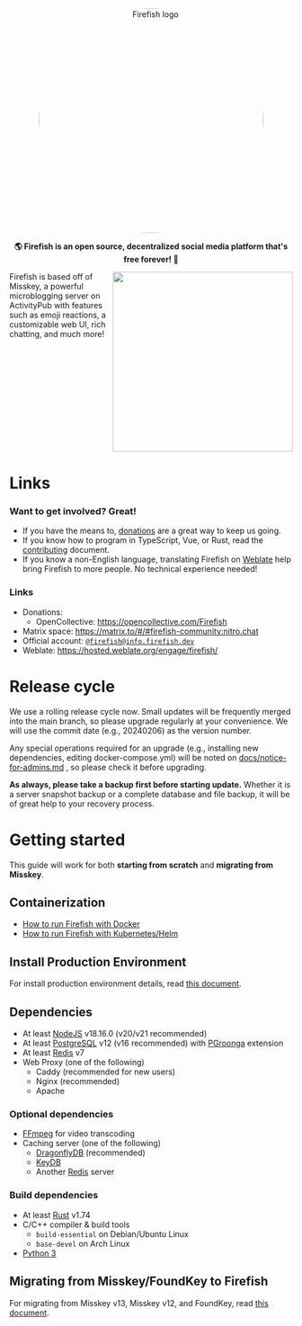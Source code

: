 <div align="center">
<img src="./title.svg" alt="Firefish logo" style="border-radius:50%" width="400"/>

**🌎 Firefish is an open source, decentralized social media platform that's free forever! 🚀**

</div>

<div>

<img src="./animated.svg" align="right" height="320px"/>

Firefish is based off of Misskey, a powerful microblogging server on ActivityPub with features such as emoji reactions, a customizable web UI, rich chatting, and much more!

</div>

<div style="clear: both;"></div>

# Links

### Want to get involved? Great!

- If you have the means to, [donations](https://opencollective.com/Firefish) are a great way to keep us going.
- If you know how to program in TypeScript, Vue, or Rust, read the [contributing](./CONTRIBUTING.md) document.
- If you know a non-English language, translating Firefish on [Weblate](https://hosted.weblate.org/engage/firefish/) help bring Firefish to more people. No technical experience needed!

### Links

- Donations:
  - OpenCollective: <https://opencollective.com/Firefish>
- Matrix space: <https://matrix.to/#/#firefish-community:nitro.chat>
- Official account: <a href="https://info.firefish.dev/@firefish" rel="me">`@firefish@info.firefish.dev`</a>
- Weblate: <https://hosted.weblate.org/engage/firefish/>

# Release cycle

We use a rolling release cycle now. Small updates will be frequently merged into the main branch, so please upgrade regularly at your convenience. We will use the commit date (e.g., 20240206) as the version number.

Any special operations required for an upgrade (e.g., installing new dependencies, editing docker-compose.yml) will be noted on [docs/notice-for-admins.md](docs/notice-for-admins.md) , so please check it before upgrading.

**As always, please take a backup first before starting update.** Whether it is a server snapshot backup or a complete database and file backup, it will be of great help to your recovery process.

# Getting started

This guide will work for both **starting from scratch** and **migrating from Misskey**.

<!-- ## Easy installers

If you have access to a server that supports one of the sources below, I recommend you use it! Note that these methods *won't* allow you to migrate from Misskey without manual intervention.

[![Install on Ubuntu](https://pool.jortage.com/voringme/misskey/3b62a443-1b44-45cf-8f9e-f1c588f803ed.png)](https://firefish.dev/firefish/ubuntu-bash-install)　　[![Install on the Arch User Repository](https://pool.jortage.com/voringme/misskey/ba2a5c07-f078-43f1-8483-2e01acca9c40.png)](https://aur.archlinux.org/packages/firefish)　　[![Install Firefish with YunoHost](https://install-app.yunohost.org/install-with-yunohost.svg)](https://install-app.yunohost.org/?app=firefish) -->

## Containerization

- [How to run Firefish with Docker](https://firefish.dev/firefish/firefish/-/blob/develop/docs/docker.md)
- [How to run Firefish with Kubernetes/Helm](https://firefish.dev/firefish/firefish/-/blob/develop/docs/kubernetes.md)

## Install Production Environment

For install production environment details, read [this document](https://firefish.dev/firefish/firefish/-/blob/develop/docs/install.md).

## Dependencies

- At least [NodeJS](https://nodejs.org/en/) v18.16.0 (v20/v21 recommended)
- At least [PostgreSQL](https://www.postgresql.org/) v12 (v16 recommended) with [PGroonga](https://pgroonga.github.io/) extension
- At least [Redis](https://redis.io/) v7
- Web Proxy (one of the following)
  - Caddy (recommended for new users)
  - Nginx (recommended)
  - Apache

### Optional dependencies

- [FFmpeg](https://ffmpeg.org/) for video transcoding
- Caching server (one of the following)
  - [DragonflyDB](https://www.dragonflydb.io/) (recommended)
  - [KeyDB](https://keydb.dev/)
  - Another [Redis](https://redis.io/) server

### Build dependencies

- At least [Rust](https://www.rust-lang.org/) v1.74
- C/C++ compiler & build tools
  - `build-essential` on Debian/Ubuntu Linux
  - `base-devel` on Arch Linux
- [Python 3](https://www.python.org/)

## Migrating from Misskey/FoundKey to Firefish

For migrating from Misskey v13, Misskey v12, and FoundKey, read [this document](https://firefish.dev/firefish/firefish/-/blob/develop/docs/migrate.md).
